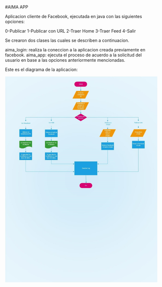 #AIMA APP

Aplicacion cliente de Facebook, ejecutada en java con las siguientes opciones:

0-Publicar
1-Publicar con URL
2-Traer Home
3-Traer Feed
4-Salir

Se crearon dos clases las cuales se describen a continuacion.

aima_login: realiza la coneccion a la aplicacion creada previamente en facebook.
aima_app: ejecuta el proceso de acuerdo a la solicitud del usuario en base a las opciones anteriormente mencionadas.


Este es el diagrama de la aplicacion:

![alt text](./1e08c4c6-e38e-43a6-80c2-7f73928f9233.jpg)